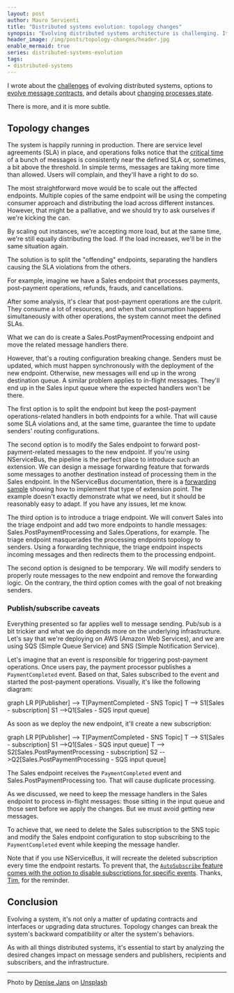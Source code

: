 ```yaml
---
layout: post
author: Mauro Servienti
title: "Distributed systems evolution: topology changes"
synopsis: "Evolving distributed systems architecture is challenging. It's not only a matter of evolving message contracts or processes state. Surprisingly, deployments can play a role in creating more challenges."
header_image: /img/posts/topology-changes/header.jpg
enable_mermaid: true
series: distributed-systems-evolution
tags:
- distributed-systems
---
```


I wrote about the [challenges](https://milestone.topics.it/2022/06/11/distributed-systems-evolution-challenges.html) of evolving distributed systems, options to [evolve message contracts](https://milestone.topics.it/2022/07/04/messages-evolution.html), and details about [changing processes state](https://milestone.topics.it/2022/07/12/processes-state-evolution.html).

There is more, and it is more subtle.

## Topology changes

The system is happily running in production. There are service level agreements (SLA) in place, and operations folks notice that the [critical time](https://docs.particular.net/monitoring/metrics/definitions#metrics-captured-critical-time) of a bunch of messages is consistently near the defined SLA or, sometimes, a bit above the threshold. In simple terms, messages are taking more time than allowed. Users will complain, and they'll have a right to do so.

The most straightforward move would be to scale out the affected endpoints. Multiple copies of the same endpoint will be using the competing consumer approach and distributing the load across different instances. However, that might be a palliative, and we should try to ask ourselves if we're kicking the can.

By scaling out instances, we're accepting more load, but at the same time, we're still equally distributing the load. If the load increases, we'll be in the same situation again.

The solution is to split the "offending" endpoints, separating the handlers causing the SLA violations from the others.

For example, imagine we have a Sales endpoint that processes payments, post-payment operations, refunds, frauds, and cancellations.

After some analysis, it's clear that post-payment operations are the culprit. They consume a lot of resources, and when that consumption happens simultaneously with other operations, the system cannot meet the defined SLAs.

What we can do is create a Sales.PostPaymentProcessing endpoint and move the related message handlers there.

However, that's a routing configuration breaking change. Senders must be updated, which must happen synchronously with the deployment of the new endpoint. Otherwise, new messages will end up in the wrong destination queue. A similar problem applies to in-flight messages. They'll end up in the Sales input queue where the expected handlers won't be there.

The first option is to split the endpoint but keep the post-payment operations-related handlers in both endpoints for a while. That will cause some SLA violations and, at the same time, guarantee the time to update senders' routing configurations.

The second option is to modify the Sales endpoint to forward post-payment-related messages to the new endpoint. If you're using NServiceBus, the pipeline is the perfect place to introduce such an extension. We can design a message forwarding feature that forwards some messages to another destination instead of processing them in the Sales endpoint. In the NServiceBus documentation, there is a [forwarding sample](https://docs.particular.net/samples/routing/message-forwarding/) showing how to implement that type of extension point. The example doesn't exactly demonstrate what we need, but it should be reasonably easy to adapt. If you have any issues, let me know.
 
The third option is to introduce a triage endpoint. We will convert Sales into the triage endpoint and add two more endpoints to handle messages: Sales.PostPaymentProcessing and Sales.Operations, for example. The triage endpoint masquerades the processing endpoints topology to senders. Using a forwarding technique, the triage endpoint inspects incoming messages and then redirects them to the processing endpoint.

The second option is designed to be temporary. We will modify senders to properly route messages to the new endpoint and remove the forwarding logic. On the contrary, the third option comes with the goal of not breaking senders.

### Publish/subscribe caveats

Everything presented so far applies well to message sending. Pub/sub is a bit trickier and what we do depends more on the underlying infrastructure. Let's say that we're deploying on AWS (Amazon Web Services), and we are using SQS (Simple Queue Service) and SNS (Simple Notification Service).

Let's imagine that an event is responsible for triggering post-payment operations. Once users pay, the payment processor publishes a `PaymentCompleted` event. Based on that, Sales subscribed to the event and started the post-payment operations. Visually, it's like the following diagram:

<div class="mermaid">
graph LR
    P[Publisher] --> T[PaymentCompleted - SNS Topic]
    T --> S1[Sales - subscription]
    S1 -->Q1[Sales - SQS input queue]
</div>

As soon as we deploy the new endpoint, it'll create a new subscription:

<div class="mermaid">
graph LR
    P[Publisher] --> T[PaymentCompleted - SNS Topic]
    T --> S1[Sales - subscription]
    S1 -->Q1[Sales - SQS input queue]
    T --> S2[Sales.PostPaymentProcessing - subscription]
    S2 -->Q2[Sales.PostPaymentProcessing - SQS input queue]
</div>

The Sales endpoint receives the `PaymentCompleted` event and Sales.PostPaymentProcessing too. That will cause duplicate processing.

As we discussed, we need to keep the message handlers in the Sales endpoint to process in-flight messages: those sitting in the input queue and those sent before we apply the changes. But we must avoid getting new messages.

To achieve that, we need to delete the Sales subscription to the SNS topic and modify the Sales endpoint configuration to stop subscribing to the `PaymentCompleted` event while keeping the message handler.

Note that if you use NServiceBus, it will recreate the deleted subscription every time the endpoint restarts. To prevent that, the [`AutoSubscribe` feature comes with the option to disable subscriptions for specific events](https://docs.particular.net/nservicebus/messaging/publish-subscribe/controlling-what-is-subscribed?version=core_8#automatic-subscriptions-exclude-event-types-from-auto-subscribe). Thanks, [Tim](https://timbussmann.github.io/), for the reminder.

## Conclusion

Evolving a system, it's not only a matter of updating contracts and interfaces or upgrading data structures. Topology changes can break the system's backward compatibility or alter the system's behaviors.

As with all things distributed systems, it's essential to start by analyzing the desired changes impact on message senders and publishers, recipients and subscribers, and the infrastructure.

---

Photo by <a href="https://unsplash.com/@dmjdenise?utm_source=unsplash&utm_medium=referral&utm_content=creditCopyText">Denise Jans</a> on <a href="https://unsplash.com/@dmjdenise?utm_source=unsplash&utm_medium=referral&utm_content=creditCopyText">Unsplash</a>
  
